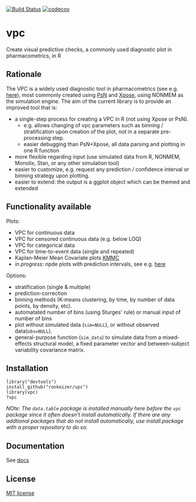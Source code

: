 [![Build Status](https://travis-ci.org/ronkeizer/vpc.svg?branch=master)](https://travis-ci.org/ronkeizer/vpc)
[![codecov](https://codecov.io/gh/ronkeizer/vpc/branch/master/graph/badge.svg)](https://codecov.io/gh/ronkeizer/vpc)

vpc
===

Create visual predictive checks, a commonly used diagnostic plot in pharmacometrics, in R

## Rationale

The VPC is a widely used diagnostic tool in pharmacometrics (see e.g. [here](http://page-meeting.org/default.asp?abstract=1434)), most commonly created using [PsN](http://psn.sourceforge.net) and [Xpose](http://xpose.sourceforge.net), using NONMEM as the simulation engine. The aim of the current library is to provide an improved tool that is:

- a single-step process for creating a VPC in R (not using Xpose or PsN).
  - e.g. allows changing of vpc parameters such as binning / stratification upon creation of the plot, not in a separate pre-processing step.
  - easier debugging than PsN+Xpose, all data parsing and plotting in one R function
- more flexible regarding input (use simulated data from R, NONMEM, Monolix, Stan, or any other simulation tool)
- easier to customize, e.g. request any prediction / confidence interval or binning strategy upon plotting.
- easier to extend: the output is a ggplot object which can be themed and extended

## Functionality available

Plots:
- VPC for continuous data
- VPC for censored continuous data (e.g. below LOQ)
- VPC for categorical data
- VPC for time-to-event data (single and repeated)
- Kaplan-Meier Mean Covariate plots [KMMC](http://page-meeting.org/pdf_assets/4280-2012-06%20PAGE%20KMMC.pdf)
- *in progress*: npde plots with prediction intervals, see e.g. [here](http://page-meeting.org/pdf_assets/9164-venise12_posternpde.pdf)

Options:
- stratification (single & multiple)
- prediction-correction
- binning methods (K-means clustering, by time, by number of data points, by density, etc).
- automatated number of bins (using Sturges' rule) or manual input of number of bins
- plot without simulated data (`sim=NULL`), or without observed data(`obs=NULL`).
- general-purpose function (`sim_data`) to simulate data from a mixed-effects structural model, a fixed parameter vector and between-subject variability covariance matrix.

## Installation

    library("devtools")
    install_github("ronkeizer/vpc")
    library(vpc)
    ?vpc

_NOte: The `data.table` package is installed manually here before the `vpc` package since it often doesn't install automatically. If there are any addtional packages that do not install automatically, use install.package with a proper repository to do so._

## Documentation

See [docs](https://ronkeizer1.gitbooks.io/vpc-documentation/content/)

## License

[MIT license](http://opensource.org/licenses/MIT)

